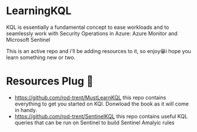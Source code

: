 # LearningKQL
KQL is essentially a fundamental concept to ease workloads and to seamlessly work with Security Operations in Azure: Azure Monitor and Microsoft Sentinel

This is an active repo and i'll be adding resources to it, so enjoy😁i hope you learn something new or two.
# Resources Plug 🔌
- https://github.com/rod-trent/MustLearnKQL this repo contains everything to get you started on KQl. Donwload the book as it will come in handy.
- https://github.com/rod-trent/SentinelKQL this repo contains useful KQL queries that can be run on Sentinel to build Sentinel Amalyic rules
